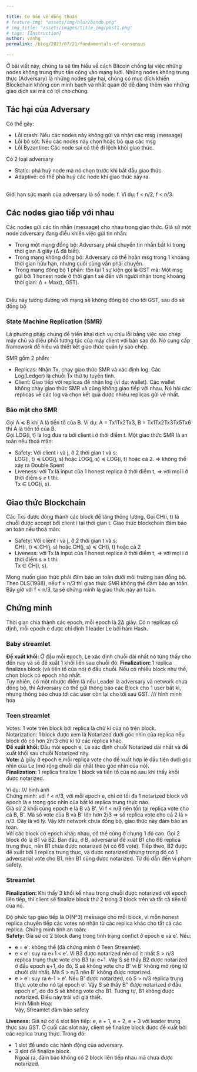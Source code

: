 ```yaml
---

title: Cơ bản về đồng thuận
# feature-img: "assets/img/blur/bandb.png"
# img_title: "assets/images/title_img/post1.png"
# tags: [Instruction]
author: vanhg
permalink: /blog/2023/07/21/fundamentals-of-consensus

---
```


Ở bài viết này, chúng ta sẽ tìm hiểu về cách Bitcoin chống lại việc những nodes không trung thực tấn công vào mạng lưới. 
Những nodes không trung thực (Adversary) là những nodes gây hại, chúng có mục đích khiến Blockchain không còn minh bạch và nhẩt quán để dễ dàng thêm vào những giao dịch sai mà có lợi cho chúng. 

## Tác hại của Adversary
Có thể gây:
- Lỗi crash: Nếu các nodes này không gửi và nhận các msg (message)
- Lỗi bỏ sót: Nếu các nodes này chọn hoặc bỏ qua các msg
- Lỗi Byzantine: Các node sai có thể đi lệch khỏi giao thức.

Có 2 loại adversary
- Static: phá huỷ node mà nó chọn trước khi bắt đầu giao thức.
- Adaptive: có thể phá huỷ các node khi giao thức xảy ra.
<br>
Giới hạn sức mạnh của adversary là số node:  f. Ví dụ: f < n/2, f < n/3.

## Các nodes giao tiếp với nhau
Các nodes gửi các tin nhắn (message) cho nhau trong giao thức. Giả sử một node adversary đang điều khiển việc gửi tin nhắn:
- Trong một mạng đồng bộ: Adversary phải chuyển tin nhắn bất kì trong thời gian Δ giây (Δ đã biết).
- Trong mạng không đồng bộ: Adversary có thể hoãn msg trong 1 khoảng thời gian hữu hạn, nhưng cuối cùng vẫn phải chuyển.
- Trong mạng đồng bộ 1 phần: tồn tại 1 sự kiện gọi là GST mà: Một msg gửi bởi 1 honest node ở thời gian t sẽ đến với người nhận trong khoảng thời gian:  Δ + Max(t, GST). 
<br>
Điều này tương đương với mạng sẽ không đồng bộ cho tới GST, sau đó sẽ đồng bộ

### State Machine Replication (SMR)
Là phương pháp chung để triển khai dịch vụ chịu lỗi bằng việc sao chép máy chủ và điều phối tương tác của máy client với bản sao đó. Nó cung cấp framework để hiểu và thiết kết giao thức quản lý sao chép.

SMR gồm 2 phần:
- Replicas: Nhận Tx, chạy giao thức SMR và xác định log. Các Log(Ledger) là chuỗi Tx thứ tự tuyến tính.
- Client: Giao tiếp với replicas để nhận log (ví dụ: wallet).
Các wallet không chạy giao thức SMR và cũng không giao tiếp với nhau. Nó hỏi các replicas về các log và chọn kết quả được nhiều replicas gửi về nhất.

### Bảo mật cho SMR
Gọi A ≼ B khi A là tiền tố của B. Ví dụ: A = Tx1Tx2Tx3, B = Tx1Tx2Tx3Tx5Tx6 thì A là tiền tố của B.<br>
Gọi LOG(i, t) là log đưa ra bởi client i ở thời điểm t. Một giao thức SMR là an toàn nếu thoả mãn:
- Safety: Với client i và j, ở 2 thời gian t và s: <br>
    LOG(i, t) ≼ LOG(j, s) hoặc LOG(j, s) ≼ LOG(i, t) hoặc cả 2. => không thể xảy ra Double Spent
- Liveness: với Tx là input của 1 honest replica ở thời điểm t, => với mọi i ở thời điểm s ≥ t thì: <br>
Tx ∈ LOG(i, s). 

## Giao thức Blockchain
Các Txs được đóng thành các block để tăng thông lượng. Gọi CH(i, t) là chuỗi được accept bởi client i tại thời gian t. Giao thức blockchain đảm bảo an toàn nếu thoả mãn:
- Safety: Với client i và j, ở 2 thời gian t và s: <br>
    CH(i, t) ≼ CH(j, s) hoặc CH(j, s) ≼ CH(i, t) hoặc cả 2
- Liveness: với Tx là input của 1 honest replica ở thời điểm t, => với mọi i ở thời điểm s ≥ t thì: <br>
Tx ∈ CH(i, s).

Mong muốn giao thức phải đảm bảo an toàn dưới môi trường bán đồng bộ. Theo DLS(1988), nếu f ≥ n/3 thì giao thức SMR không thể đảm bảo an toàn. Bây giờ với f < n/3, ta sẽ chứng minh là giao thức này an toàn.

## Chứng minh
Thời gian chia thành các epoch, mỗi epoch là 2Δ giây. Có n replicas cố định, mỗi epoch e được chỉ định 1 leader Le bởi hàm Hash.
### Baby streamlet
<strong>Đề xuất khối: </strong> Ở đầu mỗi epoch, Le xác định chuỗi dài nhất nó từng thấy cho đến nay và sẽ đề xuất 1 khối liền sau chuỗi đó. <bn>
<strong>Finalization: </strong> 1 replica finalizes block (và tiền tố của nó) ở đầu chuỗi. Nếu có nhiều block như thế, chọn block có epoch nhỏ nhất.<br>
Tuy nhiên, có một nhược điểm là nếu Leader là adversary và network chưa đồng bộ, thì Adversary có thể gửi thông báo các Block cho 1 user bất kì, nhưng thông báo chưa tới các user còn lại cho tới sau GST. 
/// hình minh hoạ

### Teen streamlet
Votes: 1 vote trên block bởi replica là chữ kí của nó trên block. <br>
Notarization: 1 block được xem là Notarized dưới góc nhìn của replica nếu block đó có hơn 2n/3 chữ kí từ các replica khác.<br>
<strong>Đề xuất khối: </strong> Đầu mõi epoch e, Le xác định chuỗi Notarized dài nhất và đề xuất khối sau chuỗi Notarized này.<br>
<strong> Vote: </strong> ∆ giây ở epoch e,mỗi replica vote cho đề xuất hợp lệ đầu tiên dưới góc nhìn của Le (mở rộng chuỗi dài nhất theo góc nhìn của nó).<br>
<strong>Finalization: </strong>  1 replica finalize 1 block và tiền tố của nó sau khi thấy khối được notarized.

Ví dụ: /// hình ảnh <br>
Chứng minh: với f < n/3, với mỗi epoch e, chỉ có tối đa 1 notarized block với epoch là e trong góc nhìn của bất kì replica trung thực nào. <br>
Giả sử 2 khối cùng epoch e là B và B'. Vì f < n/3 nên tồn tại replica vote cho cả B, B'. Mà số vote của B và B' lớn hơn 2/3 => số replica vote cho cả 2 là > n/3. Đây là vô lý. Vậy khi network chưa đồng bộ, giao thức này đảm bảo an toàn.<br>
Với các block có epoch khác nhau, có thể cùng ở chung 1 độ cao. Gọi 2 block đó là B1 và B2. Ban đầu, ở B, adversarial đề xuất B1 cho 66 replica trung thực, nên B1 chưa được notarized (vì có 66 vote). Tiếp theo, B2 được đề xuất bởi 1 replica trung thực, và được notarized nhưng trong đó có 1 adversarial vote cho B1, nên B1 cũng được notarized. Từ đó dẫn đến vi phạm safety.

### Streamlet
<strong>Finalization: </strong> Khi thấy 3 khối kề nhau trong chuỗi được notarized với epoch liên tiếp, thì client sẽ finalize block thứ 2 trong 3 block trên và tẩt cả tiền tố của nó.

Độ phức tạp giao tiếp là O(N^3) message cho mỗi block, vì mỗn honest replica chuyển tiếp các votes nó nhận từ các replica khác cho tất cả các replica.
Chứng minh tính an toàn:<br>
<strong> Safety: </strong> Giả sử có 2 block đang trong tình trạng confict ở epoch e và e'. Nếu: <br>
- e = e': không thể (đã chứng minh ở Teen Streamlet).<br>
- e < e': suy ra e+1 < e'. Vì B3 được notarized nên có ít nhất S > n/3 replica trung thực vote cho B3 tại e+1. Vậy S sẽ thấy B2 được notarized ở đầu epoch e+1, do đó, S sẽ không vote cho B' vì B' không mở rộng từ chuõi dài nhất. Mà S > n/3 nên B' không được notarized. <br>
- e > e': suy ra e-1 > e'. Nếu B' được notarized, có S > n/3 replica trung thực vote cho nó tại epoch e'. Vậy S sẽ thấy B" được notarized ở đầu epoch e", do đó S sẽ không vote cho B1. Tương tự, B1 không được notarized. Điều này trái với giả thiết.<br>
Hình Minh Hoạ: <br>
Vậy, Streamlet đảm bảo safety<br>

<strong> Liveness: </strong> Giả sử có 4 slot liên tiếp: e, e + 1, e + 2, e + 3 với leader trung thực sau GST. Ở cuối các slot này, client sẽ finalize block được đề xuất bởi các replica trung thực. Trong đó:
- 1 slot để undo các hành động của adversary. <br>
- 3 slot để finalize block. <br>
Ngoài ra, đảm bảo không có 2 block liên tiếp nhau mà chưa được notarized.





